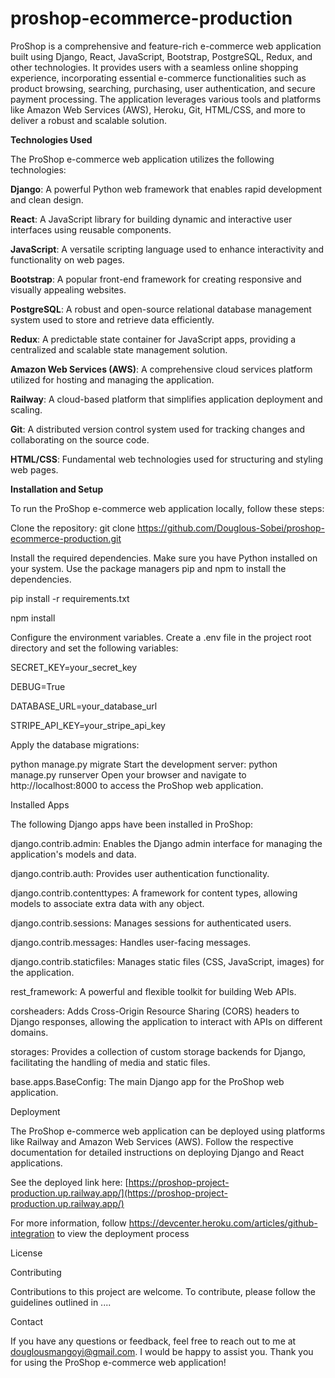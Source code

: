 # proshop-ecommerce-production

ProShop is a comprehensive and feature-rich e-commerce web application built using Django, React, JavaScript, Bootstrap, PostgreSQL, Redux, and other technologies. It provides users with a seamless online shopping experience, incorporating essential e-commerce functionalities such as product browsing, searching, purchasing, user authentication, and secure payment processing. The application leverages various tools and platforms like Amazon Web Services (AWS), Heroku, Git, HTML/CSS, and more to deliver a robust and scalable solution.


**Technologies Used**

The ProShop e-commerce web application utilizes the following technologies:

**Django**: A powerful Python web framework that enables rapid development and clean design.

**React**: A JavaScript library for building dynamic and interactive user interfaces using reusable components.

**JavaScript**: A versatile scripting language used to enhance interactivity and functionality on web pages.

**Bootstrap**: A popular front-end framework for creating responsive and visually appealing websites.

**PostgreSQL**: A robust and open-source relational database management system used to store and retrieve data efficiently.

**Redux**: A predictable state container for JavaScript apps, providing a centralized and scalable state management solution.

**Amazon Web Services (AWS)**: A comprehensive cloud services platform utilized for hosting and managing the application.

**Railway**: A cloud-based platform that simplifies application deployment and scaling.

**Git**: A distributed version control system used for tracking changes and collaborating on the source code.

**HTML/CSS**: Fundamental web technologies used for structuring and styling web pages.


**Installation and Setup**

To run the ProShop e-commerce web application locally, follow these steps:

Clone the repository:
git clone https://github.com/Douglous-Sobei/proshop-ecommerce-production.git


Install the required dependencies. Make sure you have Python installed on your system. Use the package managers pip and npm to install the dependencies.

pip install -r requirements.txt

npm install


Configure the environment variables. Create a .env file in the project root directory and set the following variables:

SECRET_KEY=your_secret_key

DEBUG=True

DATABASE_URL=your_database_url

STRIPE_API_KEY=your_stripe_api_key


Apply the database migrations:

python manage.py migrate
Start the development server:
python manage.py runserver
Open your browser and navigate to http://localhost:8000 to access the ProShop web application.


Installed Apps

The following Django apps have been installed in ProShop:

django.contrib.admin: Enables the Django admin interface for managing the application's models and data.

django.contrib.auth: Provides user authentication functionality.

django.contrib.contenttypes: A framework for content types, allowing models to associate extra data with any object.

django.contrib.sessions: Manages sessions for authenticated users.

django.contrib.messages: Handles user-facing messages.

django.contrib.staticfiles: Manages static files (CSS, JavaScript, images) for the application.

rest_framework: A powerful and flexible toolkit for building Web APIs.

corsheaders: Adds Cross-Origin Resource Sharing (CORS) headers to Django responses, allowing the application to interact with APIs on different domains.

storages: Provides a collection of custom storage backends for Django, facilitating the handling of media and static files.

base.apps.BaseConfig: The main Django app for the ProShop web application.


Deployment

The ProShop e-commerce web application can be deployed using platforms like Railway and Amazon Web Services (AWS). Follow the respective documentation for detailed instructions on deploying Django and React applications.  

See the deployed link here: [https://proshop-project-production.up.railway.app/](https://proshop-project-production.up.railway.app/)

For more information, follow https://devcenter.heroku.com/articles/github-integration to view the deployment process


License


Contributing

Contributions to this project are welcome. To contribute, please follow the guidelines outlined in ....

Contact

If you have any questions or feedback, feel free to reach out to me at douglousmangoyi@gmail.com. I would be happy to assist you.
Thank you for using the ProShop e-commerce web application!
